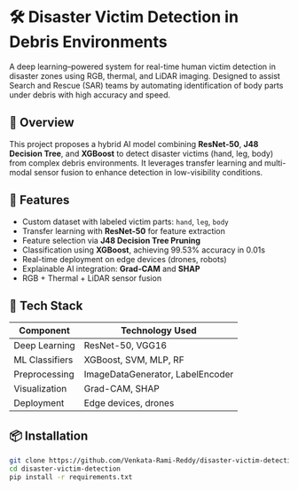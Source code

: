# 🛠️ Disaster Victim Detection in Debris Environments

A deep learning–powered system for real-time human victim detection in disaster zones using RGB, thermal, and LiDAR imaging. Designed to assist Search and Rescue (SAR) teams by automating identification of body parts under debris with high accuracy and speed.

## 📌 Overview

This project proposes a hybrid AI model combining **ResNet-50**, **J48 Decision Tree**, and **XGBoost** to detect disaster victims (hand, leg, body) from complex debris environments. It leverages transfer learning and multi-modal sensor fusion to enhance detection in low-visibility conditions.

## 🚀 Features

- Custom dataset with labeled victim parts: `hand`, `leg`, `body`
- Transfer learning with **ResNet-50** for feature extraction
- Feature selection via **J48 Decision Tree Pruning**
- Classification using **XGBoost**, achieving 99.53% accuracy in 0.01s
- Real-time deployment on edge devices (drones, robots)
- Explainable AI integration: **Grad-CAM** and **SHAP**
- RGB + Thermal + LiDAR sensor fusion

## 🧰 Tech Stack

| Component        | Technology Used         |
|------------------|--------------------------|
| Deep Learning    | ResNet-50, VGG16         |
| ML Classifiers   | XGBoost, SVM, MLP, RF    |
| Preprocessing    | ImageDataGenerator, LabelEncoder |
| Visualization    | Grad-CAM, SHAP           |
| Deployment       | Edge devices, drones     |

## 📦 Installation

```bash
git clone https://github.com/Venkata-Rami-Reddy/disaster-victim-detection.git
cd disaster-victim-detection
pip install -r requirements.txt
